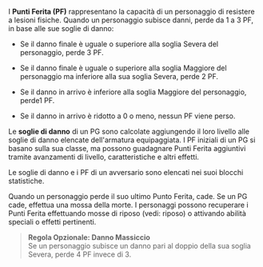 I **Punti Ferita (PF)** rappresentano la capacità di un personaggio di resistere a lesioni fisiche. Quando un personaggio subisce danni, perde da 1 a 3 PF, in base alle sue soglie di danno:

- Se il danno finale è uguale o superiore alla soglia Severa del personaggio, perde 3 PF.

- Se il danno finale è uguale o superiore alla soglia Maggiore del personaggio ma inferiore alla sua soglia Severa, perde 2 PF.

- Se il danno in arrivo è inferiore alla soglia Maggiore del personaggio, perde1 PF.

- Se il danno in arrivo è ridotto a 0 o meno, nessun PF viene perso.

Le **soglie di danno** di un PG sono calcolate aggiungendo il loro livello alle soglie di danno elencate dell'armatura equipaggiata. I PF iniziali di un PG si basano sulla sua classe, ma possono guadagnare Punti Ferita aggiuntivi tramite avanzamenti di livello, caratteristiche e altri effetti.

Le soglie di danno e i PF di un avversario sono elencati nei suoi blocchi statistiche.

Quando un personaggio perde il suo ultimo Punto Ferita, cade. Se un PG cade, effettua una mossa della morte. I personaggi possono recuperare i Punti Ferita effettuando mosse di riposo (vedi: riposo) o attivando abilità speciali o effetti pertinenti.

> **Regola Opzionale: Danno Massiccio**  
> Se un personaggio subisce un danno pari al doppio della sua soglia Severa, perde 4 PF invece di 3.